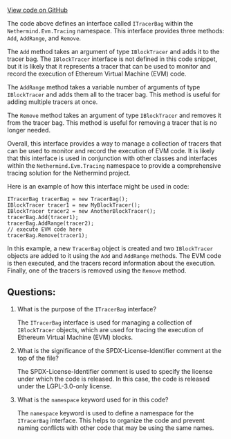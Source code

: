 [View code on GitHub](https://github.com/NethermindEth/nethermind/src/Nethermind/Nethermind.Evm/Tracing/ITracerBag.cs)

The code above defines an interface called `ITracerBag` within the `Nethermind.Evm.Tracing` namespace. This interface provides three methods: `Add`, `AddRange`, and `Remove`. 

The `Add` method takes an argument of type `IBlockTracer` and adds it to the tracer bag. The `IBlockTracer` interface is not defined in this code snippet, but it is likely that it represents a tracer that can be used to monitor and record the execution of Ethereum Virtual Machine (EVM) code. 

The `AddRange` method takes a variable number of arguments of type `IBlockTracer` and adds them all to the tracer bag. This method is useful for adding multiple tracers at once. 

The `Remove` method takes an argument of type `IBlockTracer` and removes it from the tracer bag. This method is useful for removing a tracer that is no longer needed. 

Overall, this interface provides a way to manage a collection of tracers that can be used to monitor and record the execution of EVM code. It is likely that this interface is used in conjunction with other classes and interfaces within the `Nethermind.Evm.Tracing` namespace to provide a comprehensive tracing solution for the Nethermind project. 

Here is an example of how this interface might be used in code:

```
ITracerBag tracerBag = new TracerBag();
IBlockTracer tracer1 = new MyBlockTracer();
IBlockTracer tracer2 = new AnotherBlockTracer();
tracerBag.Add(tracer1);
tracerBag.AddRange(tracer2);
// execute EVM code here
tracerBag.Remove(tracer1);
```

In this example, a new `TracerBag` object is created and two `IBlockTracer` objects are added to it using the `Add` and `AddRange` methods. The EVM code is then executed, and the tracers record information about the execution. Finally, one of the tracers is removed using the `Remove` method.
## Questions: 
 1. What is the purpose of the `ITracerBag` interface?
    
    The `ITracerBag` interface is used for managing a collection of `IBlockTracer` objects, which are used for tracing the execution of Ethereum Virtual Machine (EVM) blocks.

2. What is the significance of the SPDX-License-Identifier comment at the top of the file?
    
    The SPDX-License-Identifier comment is used to specify the license under which the code is released. In this case, the code is released under the LGPL-3.0-only license.

3. What is the `namespace` keyword used for in this code?
    
    The `namespace` keyword is used to define a namespace for the `ITracerBag` interface. This helps to organize the code and prevent naming conflicts with other code that may be using the same names.